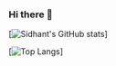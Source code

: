 ### Hi there 👋

[![Sidhant's GitHub stats](https://github-readme-stats.vercel.app/api?username=sidhant-khamankar&theme=dark&count_private=true&show_icons=true)]

[![Top Langs](https://github-readme-stats.vercel.app/api/top-langs/?username=sidhant-khamankar&layout=compact&langs_count=10)]

<!--
**aapatre/aapatre** is a ✨ _special_ ✨ repository because its `README.md` (this file) appears on your GitHub profile.
(https://github.com/anuraghazra/github-readme-stats)

Here are some ideas to get you started:

- 🔭 I’m currently working on ...
- 🌱 I’m currently learning ...
- 👯 I’m looking to collaborate on ...
- 🤔 I’m looking for help with ...
- 💬 Ask me about ...
- 📫 How to reach me: ...
- 😄 Pronouns: ...
- ⚡ Fun fact: ...
-->
